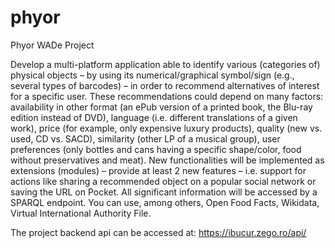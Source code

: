 # phyor
Phyor WADe Project 

Develop a multi-platform application able to identify various (categories of) physical objects – by using its numerical/graphical symbol/sign (e.g., several types of barcodes) – in order to recommend alternatives of interest for a specific user. These recommendations could depend on many factors: availability in other format (an ePub version of a printed book, the Blu-ray edition instead of DVD), language (i.e. different translations of a given work), price (for example, only expensive luxury products), quality (new vs. used, CD vs. SACD), similarity (other LP of a musical group), user preferences (only bottles and cans having a specific shape/color, food without preservatives and meat). New functionalities will be implemented as extensions (modules) – provide at least 2 new features – i.e. support for actions like sharing a recommended object on a popular social network or saving the URL on Pocket. All significant information will be accessed by a SPARQL endpoint. You can use, among others, Open Food Facts, Wikidata, Virtual International Authority File.

The project backend api can be accessed at: https://ibucur.zego.ro/api/

